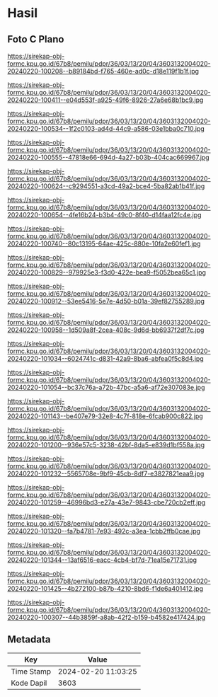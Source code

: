 # Hasil

## Foto C Plano

https://sirekap-obj-formc.kpu.go.id/67b8/pemilu/pdpr/36/03/13/20/04/3603132004020-20240220-100208--b89184bd-f765-460e-ad0c-d18e119f1b1f.jpg

https://sirekap-obj-formc.kpu.go.id/67b8/pemilu/pdpr/36/03/13/20/04/3603132004020-20240220-100411--e04d553f-a925-49f6-8926-27a6e68b1bc9.jpg

https://sirekap-obj-formc.kpu.go.id/67b8/pemilu/pdpr/36/03/13/20/04/3603132004020-20240220-100534--1f2c0103-ad4d-44c9-a586-03e1bba0c710.jpg

https://sirekap-obj-formc.kpu.go.id/67b8/pemilu/pdpr/36/03/13/20/04/3603132004020-20240220-100555--47818e66-694d-4a27-b03b-404cac669967.jpg

https://sirekap-obj-formc.kpu.go.id/67b8/pemilu/pdpr/36/03/13/20/04/3603132004020-20240220-100624--c9294551-a3cd-49a2-bce4-5ba82ab1b41f.jpg

https://sirekap-obj-formc.kpu.go.id/67b8/pemilu/pdpr/36/03/13/20/04/3603132004020-20240220-100654--4fe16b24-b3b4-49c0-8f40-d14faa12fc4e.jpg

https://sirekap-obj-formc.kpu.go.id/67b8/pemilu/pdpr/36/03/13/20/04/3603132004020-20240220-100740--80c13195-64ae-425c-880e-10fa2e60fef1.jpg

https://sirekap-obj-formc.kpu.go.id/67b8/pemilu/pdpr/36/03/13/20/04/3603132004020-20240220-100829--979925e3-f3d0-422e-bea9-f5052bea65c1.jpg

https://sirekap-obj-formc.kpu.go.id/67b8/pemilu/pdpr/36/03/13/20/04/3603132004020-20240220-100912--53ee5416-5e7e-4d50-b01a-39ef82755289.jpg

https://sirekap-obj-formc.kpu.go.id/67b8/pemilu/pdpr/36/03/13/20/04/3603132004020-20240220-100958--1d509a8f-2cea-408c-9d6d-bb6937f2df7c.jpg

https://sirekap-obj-formc.kpu.go.id/67b8/pemilu/pdpr/36/03/13/20/04/3603132004020-20240220-101034--6024741c-d831-42a9-8ba6-abfea0f5c8d4.jpg

https://sirekap-obj-formc.kpu.go.id/67b8/pemilu/pdpr/36/03/13/20/04/3603132004020-20240220-101054--bc37c76a-a72b-47bc-a5a6-af72e307083e.jpg

https://sirekap-obj-formc.kpu.go.id/67b8/pemilu/pdpr/36/03/13/20/04/3603132004020-20240220-101143--be407e79-32e8-4c7f-818e-6fcab900c822.jpg

https://sirekap-obj-formc.kpu.go.id/67b8/pemilu/pdpr/36/03/13/20/04/3603132004020-20240220-101200--936e57c5-3238-42bf-8da5-e839d1bf558a.jpg

https://sirekap-obj-formc.kpu.go.id/67b8/pemilu/pdpr/36/03/13/20/04/3603132004020-20240220-101232--5565708e-9bf9-45cb-8df7-e3827821eaa9.jpg

https://sirekap-obj-formc.kpu.go.id/67b8/pemilu/pdpr/36/03/13/20/04/3603132004020-20240220-101259--46996bd3-e27a-43e7-9843-cbe720cb2eff.jpg

https://sirekap-obj-formc.kpu.go.id/67b8/pemilu/pdpr/36/03/13/20/04/3603132004020-20240220-101320--fa7b4781-7e93-492c-a3ea-1cbb2ffb0cae.jpg

https://sirekap-obj-formc.kpu.go.id/67b8/pemilu/pdpr/36/03/13/20/04/3603132004020-20240220-101344--13af6516-eacc-4cb4-bf7d-71ea15e71731.jpg

https://sirekap-obj-formc.kpu.go.id/67b8/pemilu/pdpr/36/03/13/20/04/3603132004020-20240220-101425--4b272100-b87b-4210-8bd6-f1de6a401412.jpg

https://sirekap-obj-formc.kpu.go.id/67b8/pemilu/pdpr/36/03/13/20/04/3603132004020-20240220-100307--44b3859f-a8ab-42f2-b159-b4582e417424.jpg


## Metadata

| Key        | Value               |
| ---------- | ------------------- |
| Time Stamp | 2024-02-20 11:03:25 |
| Kode Dapil | 3603                |



